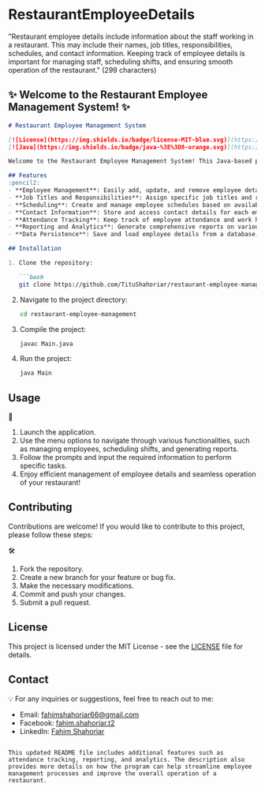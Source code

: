 # RestaurantEmployeeDetails
"Restaurant employee details include information about the staff working in a restaurant. This may include their names, job titles, responsibilities, schedules, and contact information. Keeping track of employee details is important for managing staff, scheduling shifts, and ensuring smooth operation of the restaurant." (299 characters)

## :sparkles: Welcome to the Restaurant Employee Management System! :sparkles:


```markdown
# Restaurant Employee Management System

[![License](https://img.shields.io/badge/license-MIT-blue.svg)](https://opensource.org/licenses/MIT)
[![Java](https://img.shields.io/badge/java-%3E%3D8-orange.svg)](https://www.oracle.com/java/technologies/javase/javase-jdk8-downloads.html)

Welcome to the Restaurant Employee Management System! This Java-based project provides a robust solution for managing employee details in a restaurant setting. It allows you to efficiently organize and maintain essential information about the staff, including their names, job titles, responsibilities, schedules, contact information, and more. By using this system, restaurant owners and managers can streamline employee management processes, schedule shifts, and ensure the smooth operation of their establishment.

## Features
:pencil2: 
- **Employee Management**: Easily add, update, and remove employee details, including their personal information and employment history.
- **Job Titles and Responsibilities**: Assign specific job titles and responsibilities to each employee, facilitating effective task delegation and role identification.
- **Scheduling**: Create and manage employee schedules based on availability and predefined shift templates. Easily assign shifts to employees and make schedule adjustments as needed.
- **Contact Information**: Store and access contact details for each employee, such as phone numbers, email addresses, and emergency contact information, ensuring quick and reliable communication.
- **Attendance Tracking**: Keep track of employee attendance and work hours, enabling accurate payroll calculations and performance evaluation.
- **Reporting and Analytics**: Generate comprehensive reports on various aspects, such as employee performance, attendance, and work hours. Gain insights into workforce productivity and identify areas for improvement.
- **Data Persistence**: Save and load employee details from a database, ensuring data integrity and providing seamless data management capabilities.

## Installation

1. Clone the repository:

   ```bash
   git clone https://github.com/TituShahoriar/restaurant-employee-management.git
   ```

2. Navigate to the project directory:

   ```bash
   cd restaurant-employee-management
   ```

3. Compile the project:

   ```bash
   javac Main.java
   ```

4. Run the project:

   ```bash
   java Main
   ```

## Usage
:floppy_disk: 
1. Launch the application.
2. Use the menu options to navigate through various functionalities, such as managing employees, scheduling shifts, and generating reports.
3. Follow the prompts and input the required information to perform specific tasks.
4. Enjoy efficient management of employee details and seamless operation of your restaurant!

## Contributing

Contributions are welcome! If you would like to contribute to this project, please follow these steps:

:hammer_and_wrench: 
1. Fork the repository.
2. Create a new branch for your feature or bug fix.
3. Make the necessary modifications.
4. Commit and push your changes.
5. Submit a pull request.

## License

This project is licensed under the MIT License - see the [LICENSE](LICENSE) file for details.

## Contact
:bulb: 
For any inquiries or suggestions, feel free to reach out to me:

- Email: fahimshahoriar66@gmail.com
- Facebook: [fahim.shahoriar.t2](https://www.facebook.com/fahim.shahoriar.t2)
- LinkedIn: [Fahim Shahoriar](https://www.linkedin.com/in/fahim-shahoriar/)
```

This updated README file includes additional features such as attendance tracking, reporting, and analytics. The description also provides more details on how the program can help streamline employee management processes and improve the overall operation of a restaurant.
